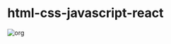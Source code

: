 # html-css-javascript-react

![org](https://github.com/nihatctnn/html-css-javascript-react/assets/96945187/dca39e9d-968a-4235-bba8-7d01724984cb)
